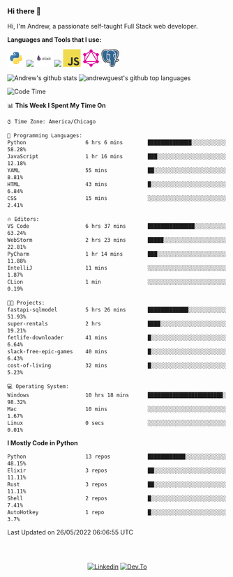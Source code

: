 ### Hi there 👋

Hi, I'm Andrew, a passionate self-taught Full Stack web developer.

**Languages and Tools that I use:**  

<code><img height="40" src="https://raw.githubusercontent.com/github/explore/80688e429a7d4ef2fca1e82350fe8e3517d3494d/topics/python/python.png"></code>
<code><img height="40" src="https://fastapi.tiangolo.com/img/logo-margin/logo-teal.png"></code>
<code><img height="40" src="https://raw.githubusercontent.com/github/explore/d106aa3f6fa091ab80ab5c8cf0d931baff3caaea/topics/elixir/elixir.png"></code>
<code><img height="40" src="https://img.stackshare.io/service/3262/-s9uoLIN.png"></code>
<code><img height="40" src="https://raw.githubusercontent.com/github/explore/80688e429a7d4ef2fca1e82350fe8e3517d3494d/topics/javascript/javascript.png"></code>
<code><img height="40" src="https://raw.githubusercontent.com/github/explore/5c058a388828bb5fde0bcafd4bc867b5bb3f26f3/topics/graphql/graphql.png"></code>
<code><img height="40" src="https://raw.githubusercontent.com/github/explore/80688e429a7d4ef2fca1e82350fe8e3517d3494d/topics/postgresql/postgresql.png"></code>

![Andrew's github stats](https://github-readme-stats.vercel.app/api?username=andrewguest&show_icons=true&theme=vue-dark&count_private=true)
<img height="180em" src="https://github-readme-stats.vercel.app/api/top-langs/?username=andrewguest&theme=vue-dark&layout=compact" alt="andrewguest's github top languages" />

<!--START_SECTION:waka-->
![Code Time](http://img.shields.io/badge/Code%20Time-1%2C096%20hrs%2011%20mins-blue)

📊 **This Week I Spent My Time On** 

```text
⌚︎ Time Zone: America/Chicago

💬 Programming Languages: 
Python                   6 hrs 6 mins        ██████████████░░░░░░░░░░░   58.28% 
JavaScript               1 hr 16 mins        ███░░░░░░░░░░░░░░░░░░░░░░   12.18% 
YAML                     55 mins             ██░░░░░░░░░░░░░░░░░░░░░░░   8.81% 
HTML                     43 mins             █░░░░░░░░░░░░░░░░░░░░░░░░   6.84% 
CSS                      15 mins             ░░░░░░░░░░░░░░░░░░░░░░░░░   2.41%

🔥 Editors: 
VS Code                  6 hrs 37 mins       ███████████████░░░░░░░░░░   63.24% 
WebStorm                 2 hrs 23 mins       █████░░░░░░░░░░░░░░░░░░░░   22.81% 
PyCharm                  1 hr 14 mins        ███░░░░░░░░░░░░░░░░░░░░░░   11.88% 
IntelliJ                 11 mins             ░░░░░░░░░░░░░░░░░░░░░░░░░   1.87% 
CLion                    1 min               ░░░░░░░░░░░░░░░░░░░░░░░░░   0.19%

🐱‍💻 Projects: 
fastapi-sqlmodel         5 hrs 26 mins       █████████████░░░░░░░░░░░░   51.93% 
super-rentals            2 hrs               ████░░░░░░░░░░░░░░░░░░░░░   19.21% 
fetlife-downloader       41 mins             █░░░░░░░░░░░░░░░░░░░░░░░░   6.64% 
slack-free-epic-games    40 mins             █░░░░░░░░░░░░░░░░░░░░░░░░   6.43% 
cost-of-living           32 mins             █░░░░░░░░░░░░░░░░░░░░░░░░   5.23%

💻 Operating System: 
Windows                  10 hrs 18 mins      ████████████████████████░   98.32% 
Mac                      10 mins             ░░░░░░░░░░░░░░░░░░░░░░░░░   1.67% 
Linux                    0 secs              ░░░░░░░░░░░░░░░░░░░░░░░░░   0.01%

```

**I Mostly Code in Python** 

```text
Python                   13 repos            ████████████░░░░░░░░░░░░░   48.15% 
Elixir                   3 repos             ██░░░░░░░░░░░░░░░░░░░░░░░   11.11% 
Rust                     3 repos             ██░░░░░░░░░░░░░░░░░░░░░░░   11.11% 
Shell                    2 repos             █░░░░░░░░░░░░░░░░░░░░░░░░   7.41% 
AutoHotkey               1 repo              █░░░░░░░░░░░░░░░░░░░░░░░░   3.7%

```



 Last Updated on 26/05/2022 06:06:55 UTC
<!--END_SECTION:waka-->

<br><br>
<p align="center">
   <a href="https://www.linkedin.com/in/andrew-guest-a891759a" target="_blank"><img src="https://img.shields.io/badge/LinkedIn-0077B5?style=for-the-badge&logo=linkedin&logoColor=white" alt="Linkedin"></a>
  <a href="https://dev.to/aguest" target="_blank"><img src="https://img.shields.io/badge/Dev.to-0A0A0A?style=for-the-badge&logo=dev%2Eto&logoColor=white" alt="Dev.To"></a>
</p>

